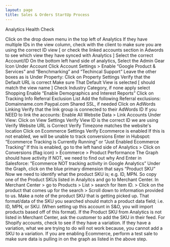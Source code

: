 ```yaml
---
layout: page
title: Sales & Orders StartUp Process
---
```


Analytics Health Check

Click on the drop down menu in the top left of Analytics
If they have multiple IDs in the view column, check with the client to make sure you are using the correct ID view [ or check the linked accounts section in Adwords to see which view they have synced with Analytics ]
Select the correct Account/ID
On the bottom left hand side of analytics, Select the Admin Gear Icon
Under Account
Click Account Settings > Enable “Google Product & Services” and “Benchmarking” and “Techincal Support”
Leave the other  boxes as is
Under Property:
Click on Property Settings
Verify that the Default URL is correct
Make sure That Default View is selected [ should match the view name ]
Check Industry Category, if none apply select Shopping
Enable “Enable Demographics and Interest Reports”
Click on Tracking Info
Referral Exclusion List
Add the following Referral exclusions:
Domainname.com
Paypal.com
Shared SSL, if needed
Click on AdWords Linking
Verify that the link group is connected to their AdWords ID
If you NEED to link the accounts: Enable All Webstie Data > Link Accounts
Under View:
Click on View Settings
Verify View ID is the correct ID we are using
Verify Website URL is Correct
Verify Timezone matches the website's location
Click on Ecommerce Settings
Verify Ecommerce is enabled
If this is not enabled, we will be unable to track conversions
Enter in Hubspot: “Ecommerce Tracking is Currently Running” or “Just Enabled Ecommerce Tracking”
If this is enabled, go to the left hand side of Analytics > Click on Conversions (flag icon) > Ecommerce > Product Performance
The Graph should have activity
If NOT, we need to find out why
And Enter in Salesforce: “Ecommerce NOT tracking activity in Google Analytics”
Under the Graph, click on the blue primary dimension that says “Product SKU”
Now we need to identify what the product SKU is; e.g. ID, MPN. So copy one of the Product SKUs listed in Analyitcs and go to Merchant Center.
In Merchant Center > go to Products > List > search for Item ID. > Click on the product that comes up for the search > Scroll down to information provided to us.
Make a note of the product SKU that is getting picked up. That format/data of the SKU you searched should match a product data field; i.e. ID, MPN, or SKU. (When setting up this account in S&O, you will import products based off of this format).
If the Product SKU from Analytics is not listed in Merchant Center, ask the customer to add the SKU in their feed.
For Shopify accounts, check to see if they have a variation. If they have a variation, what we are trying to do will not work because, you cannot add a SKU to a variation.
If you are enabling Ecommerce, perform a test sale to make sure data is pulling in on the graph as listed in the above step.
